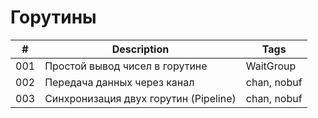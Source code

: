 # Горутины
| # | Description | Tags |
| --- | --- | --- |
| 001 | Простой вывод чисел в горутине | WaitGroup |
| 002 | Передача данных через канал | chan, nobuf |
| 003 | Синхронизация двух горутин (Pipeline) | chan, nobuf |